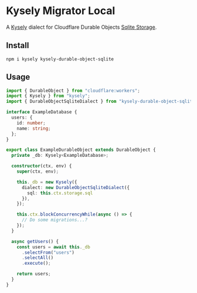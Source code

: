 # Kysely Migrator Local

A [Kysely](https://kysely.dev/) dialect for Cloudflare Durable Objects
[Sqlite Storage](https://developers.cloudflare.com/durable-objects/api/storage-api/#sqlexec).

## Install

`npm i kysely kysely-durable-object-sqlite`

## Usage

```ts
import { DurableObject } from "cloudflare:workers";
import { Kysely } from "kysely";
import { DurableObjectSqliteDialect } from "kysely-durable-object-sqlite";

interface ExampleDatabase {
  users: {
    id: number;
    name: string;
  };
}

export class ExampleDurableObject extends DurableObject {
  private _db: Kysely<ExampleDatabase>;

  constructor(ctx, env) {
    super(ctx, env);

    this._db = new Kysely({
      dialect: new DurableObjectSqliteDialect({
        sql: this.ctx.storage.sql
      }),
    });

    this.ctx.blockConcurrencyWhile(async () => {
      // Do some migrations...?
    });
  }

  async getUsers() {
    const users = await this._db
      .selectFrom("users")
      .selectAll()
      .execute();

    return users;
  }
}
```

